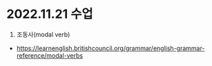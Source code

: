 # 2022.11.21 수업
1. 조동사(modal verb)
- https://learnenglish.britishcouncil.org/grammar/english-grammar-reference/modal-verbs
